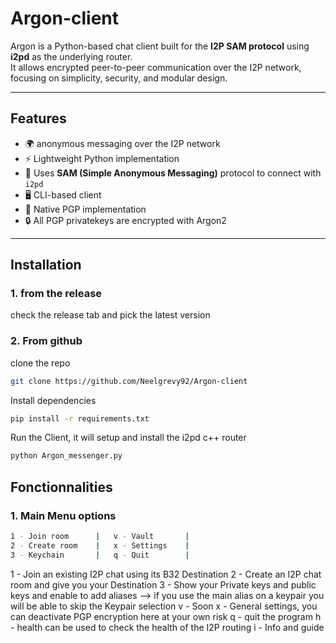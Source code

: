 # Argon-client

Argon is a Python-based chat client built for the **I2P SAM protocol** using **i2pd** as the underlying router.  
It allows encrypted peer-to-peer communication over the I2P network, focusing on simplicity, security, and modular design.

---

## Features
- 🌍  anonymous messaging over the I2P network  
- ⚡ Lightweight Python implementation  
- 📡 Uses **SAM (Simple Anonymous Messaging)** protocol to connect with `i2pd`  
- 🖥️ CLI-based client
- 🔐 Native PGP implementation
- 🔒 All PGP privatekeys are encrypted with Argon2 

---

## Installation

### 1. from the release
check the release tab and pick the latest version

### 2. From github
clone the repo 
```bash
git clone https://github.com/Neelgrevy92/Argon-client
```

Install dependencies
```bash
pip install -r requirements.txt
```
Run the Client, it will setup and install the i2pd c++ router
```bash
python Argon_messenger.py
```

## Fonctionnalities 

### 1. Main Menu options

```bash
1 - Join room      |   v - Vault       |
2 - Create room    |   x - Settings    |
3 - Keychain       |   q - Quit        |
```

1 - Join an existing I2P chat using its B32 Destination
2 - Create an I2P chat room and give you your Destination
3 - Show your Private keys and public keys and enable to add aliases --> if you use the main alias on a keypair you will be able to skip the Keypair selection
v - Soon
x - General settings, you can deactivate PGP encryption here at your own risk
q - quit the program
h - health can be used to check the health of the I2P routing
i - Info and guide 


